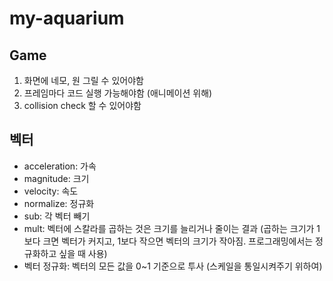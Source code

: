 # my-aquarium


## Game
1. 화면에 네모, 원 그릴 수 있어야함
2. 프레임마다 코드 실행 가능해야함 (애니메이션 위해)
3. collision check 할 수 있어야함



## 벡터

- acceleration: 가속
- magnitude: 크기
- velocity: 속도
- normalize: 정규화
- sub: 각 벡터 빼기
- mult: 벡터에 스칼라를 곱하는 것은 크기를 늘리거나 줄이는 결과 (곱하는 크기가 1보다 크면 벡터가 커지고, 1보다 작으면 벡터의 크기가 작아짐. 프로그래밍에서는 정규화하고 싶을 때 사용)
- 벡터 정규화: 벡터의 모든 값을 0~1 기준으로 투사 (스케일을 통일시켜주기 위하여)
